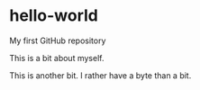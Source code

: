 # hello-world
My first GitHub repository
<p>This is a bit about myself.</p>
<p>This is another bit.  I rather have a byte than a bit.</p>
